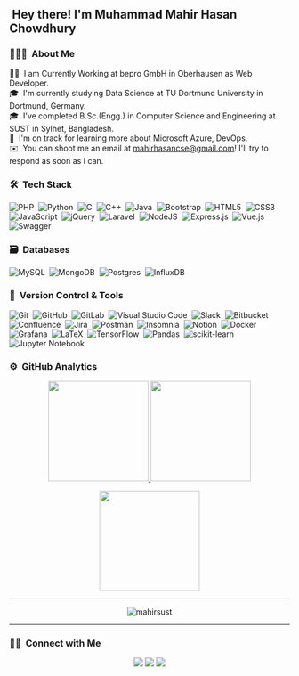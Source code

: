 ## &nbsp;Hey there! I'm Muhammad Mahir Hasan Chowdhury

### 👨🏻‍💻 &nbsp;About Me

👨‍💻 &nbsp;I am Currently Working at bepro GmbH in Oberhausen as Web Developer.\
🎓 &nbsp;I'm currently studying Data Science at TU Dortmund University in Dortmund, Germany.\
🎓 &nbsp;I've completed B.Sc.(Engg.) in Computer Science and Engineering at SUST in Sylhet, Bangladesh.\
🌱 &nbsp;I'm on track for learning more about Microsoft Azure, DevOps.\
✉️ &nbsp;You can shoot me an email at mahirhasancse@gmail.com! I'll try to respond as soon as I can.


### 🛠 &nbsp;Tech Stack

![PHP](https://img.shields.io/badge/php-%23777BB4.svg?style=for-the-badge&logo=php&logoColor=white)&nbsp;
![Python](https://img.shields.io/badge/python-3670A0?style=for-the-badge&logo=python&logoColor=ffdd54)&nbsp;
![C](https://img.shields.io/badge/c-%2300599C.svg?style=for-the-badge&logo=c&logoColor=white)&nbsp;
![C++](https://img.shields.io/badge/c++-%2300599C.svg?style=for-the-badge&logo=c%2B%2B&logoColor=white)&nbsp;
![Java](https://img.shields.io/badge/java-%23ED8B00.svg?style=for-the-badge&logo=java&logoColor=white)&nbsp;
![Bootstrap](https://img.shields.io/badge/bootstrap-%23563D7C.svg?style=for-the-badge&logo=bootstrap&logoColor=white)&nbsp;
![HTML5](https://img.shields.io/badge/html5-%23E34F26.svg?style=for-the-badge&logo=html5&logoColor=white)&nbsp;
![CSS3](https://img.shields.io/badge/css3-%231572B6.svg?style=for-the-badge&logo=css3&logoColor=white)&nbsp;
![JavaScript](https://img.shields.io/badge/javascript-%23323330.svg?style=for-the-badge&logo=javascript&logoColor=%23F7DF1E)&nbsp;
![jQuery](https://img.shields.io/badge/jquery-%230769AD.svg?style=for-the-badge&logo=jquery&logoColor=white)&nbsp;
![Laravel](https://img.shields.io/badge/laravel-%23FF2D20.svg?style=for-the-badge&logo=laravel&logoColor=white)&nbsp;
![NodeJS](https://img.shields.io/badge/node.js-6DA55F?style=for-the-badge&logo=node.js&logoColor=white)&nbsp;
![Express.js](https://img.shields.io/badge/express.js-%23404d59.svg?style=for-the-badge&logo=express&logoColor=%2361DAFB)&nbsp;
![Vue.js](https://img.shields.io/badge/vuejs-%2335495e.svg?style=for-the-badge&logo=vuedotjs&logoColor=%234FC08D)&nbsp;
![Swagger](https://img.shields.io/badge/-Swagger-%23Clojure?style=for-the-badge&logo=swagger&logoColor=white)&nbsp;

### 🗃 &nbsp;Databases

![MySQL](https://img.shields.io/badge/mysql-4479A1.svg?style=for-the-badge&logo=mysql&logoColor=white)&nbsp;
![MongoDB](https://img.shields.io/badge/MongoDB-%234ea94b.svg?style=for-the-badge&logo=mongodb&logoColor=white)&nbsp;
![Postgres](https://img.shields.io/badge/postgres-%23316192.svg?style=for-the-badge&logo=postgresql&logoColor=white)&nbsp;
![InfluxDB](https://img.shields.io/badge/InfluxDB-22ADF6?style=for-the-badge&logo=InfluxDB&logoColor=white)&nbsp;

### 🧰 &nbsp;Version Control & Tools 

![Git](https://img.shields.io/badge/git-%23F05033.svg?style=for-the-badge&logo=git&logoColor=white)&nbsp;
![GitHub](https://img.shields.io/badge/github-%23121011.svg?style=for-the-badge&logo=github&logoColor=white)&nbsp;
![GitLab](https://img.shields.io/badge/gitlab-%23181717.svg?style=for-the-badge&logo=gitlab&logoColor=white)&nbsp;
![Visual Studio Code](https://img.shields.io/badge/Visual%20Studio%20Code-0078d7.svg?style=for-the-badge&logo=visual-studio-code&logoColor=white)&nbsp;
![Slack](https://img.shields.io/badge/Slack-4A154B?style=for-the-badge&logo=slack&logoColor=white)&nbsp;
![Bitbucket](https://img.shields.io/badge/bitbucket-%230047B3.svg?style=for-the-badge&logo=bitbucket&logoColor=white)&nbsp;
![Confluence](https://img.shields.io/badge/confluence-%23172BF4.svg?style=for-the-badge&logo=confluence&logoColor=white)&nbsp;
![Jira](https://img.shields.io/badge/jira-%230A0FFF.svg?style=for-the-badge&logo=jira&logoColor=white)&nbsp;
![Postman](https://img.shields.io/badge/Postman-FF6C37?style=for-the-badge&logo=postman&logoColor=white)&nbsp;
![Insomnia](https://img.shields.io/badge/Insomnia-black?style=for-the-badge&logo=insomnia&logoColor=5849BE)&nbsp;
![Notion](https://img.shields.io/badge/Notion-%23000000.svg?style=for-the-badge&logo=notion&logoColor=white)&nbsp;
![Docker](https://img.shields.io/badge/docker-%230db7ed.svg?style=for-the-badge&logo=docker&logoColor=white)&nbsp;
![Grafana](https://img.shields.io/badge/grafana-%23F46800.svg?style=for-the-badge&logo=grafana&logoColor=white)&nbsp;
![LaTeX](https://img.shields.io/badge/latex-%23008080.svg?style=for-the-badge&logo=latex&logoColor=white)&nbsp;
![TensorFlow](https://img.shields.io/badge/TensorFlow-%23FF6F00.svg?style=for-the-badge&logo=TensorFlow&logoColor=white)&nbsp;
![Pandas](https://img.shields.io/badge/pandas-%23150458.svg?style=for-the-badge&logo=pandas&logoColor=white)&nbsp;
![scikit-learn](https://img.shields.io/badge/scikit--learn-%23F7931E.svg?style=for-the-badge&logo=scikit-learn&logoColor=white)&nbsp;
![Jupyter Notebook](https://img.shields.io/badge/jupyter-%23FA0F00.svg?style=for-the-badge&logo=jupyter&logoColor=white)&nbsp;

### ⚙️ &nbsp;GitHub Analytics

<p align="center">
  <a href="https://github.com/mahirsust">
    <img height="180em" src="https://github-readme-stats-eight-theta.vercel.app/api?username=mahirsust&show_icons=true&theme=algolia&include_all_commits=true&count_private=true"/>
  </a>
  <a href="https://github.com/mahirsust">
    <img height="180em" src="https://github-readme-stats-eight-theta.vercel.app/api/top-langs/?username=mahirsust&layout=compact&langs_count=8&theme=algolia"/>
  </a>
</p>

<p align="center">
  <img height="180em" src="https://github-readme-streak-stats.herokuapp.com/?user=mahirsust&theme=dark&hide_border=true"/>
</p>

---
<p align="center"> <img src="https://komarev.com/ghpvc/?username=mahirsust&label=Profile%20views&color=brightgreen" alt="mahirsust" /> </p>

------

### 🤝🏻 &nbsp;Connect with Me

<p align="center">
  <a href="https://www.linkedin.com/in/mahir-hasan/"><img src="https://img.shields.io/badge/-mahir%20hasan-0077B5?style=flat&logo=Linkedin&logoColor=white"/></a>
  <a href="mailto:mahirhasancse@gmail.com"><img src="https://img.shields.io/badge/-mahirhasancse-D14836?style=flat&logo=Gmail&logoColor=white"/></a>
  <a href="https://www.xing.com/profile/MuhammadMahirHasan_Chowdhury"><img src="https://img.shields.io/badge/-muhammad%20mahir%20hasan-%23006567.svg?style=flat&logo=xing&logoColor=white"/></a>
</p>
